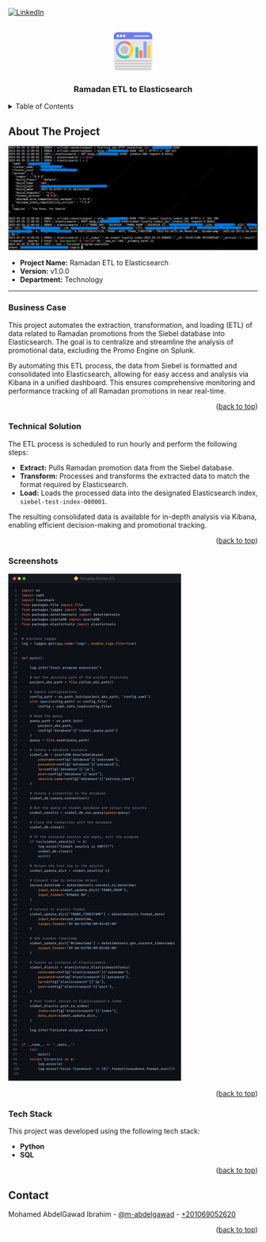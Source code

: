 <a name="readme-top"></a>

[![LinkedIn][linkedin-shield]][linkedin-url]

<!-- PROJECT LOGO -->
<br />
<div align="center">
    <img src="images/logo.png" alt="Logo" width="80" height="80">
  <h3 align="center">Ramadan ETL to Elasticsearch</h3>
</div>

<!-- TABLE OF CONTENTS -->
<details>
  <summary>Table of Contents</summary>
  <ol>
    <li>
      <a href="#about-the-project">About The Project</a>
      <ul>
        <li><a href="#business-case">Business Case</a></li>
        <li><a href="#technical-solution">Technical Solution</a></li>
        <li><a href="#screenshots">Screenshots</a></li> <!-- Only if present -->
        <li><a href="#tech-stack">Tech Stack</a></li>
      </ul>
    </li>
    <li><a href="#contact">Contact</a></li>
  </ol>
</details>

<!-- ABOUT THE PROJECT -->
## About The Project

<img src="images/cover.jpg" alt="Cover Image">

* **Project Name:** Ramadan ETL to Elasticsearch  
* **Version:** v1.0.0  
* **Department:** Technology

---

### Business Case

This project automates the extraction, transformation, and loading (ETL) of data related to Ramadan promotions from the Siebel database into Elasticsearch. The goal is to centralize and streamline the analysis of promotional data, excluding the Promo Engine on Splunk.

By automating this ETL process, the data from Siebel is formatted and consolidated into Elasticsearch, allowing for easy access and analysis via Kibana in a unified dashboard. This ensures comprehensive monitoring and performance tracking of all Ramadan promotions in near real-time.

<p align="right">(<a href="#readme-top">back to top</a>)</p>

### Technical Solution

The ETL process is scheduled to run hourly and perform the following steps:
* **Extract:** Pulls Ramadan promotion data from the Siebel database.
* **Transform:** Processes and transforms the extracted data to match the format required by Elasticsearch.
* **Load:** Loads the processed data into the designated Elasticsearch index, `siebel-test-index-000001`.

The resulting consolidated data is available for in-depth analysis via Kibana, enabling efficient decision-making and promotional tracking.

<p align="right">(<a href="#readme-top">back to top</a>)</p>

### Screenshots

<img src="images/screenshot.jpg" alt="Screenshot Image">

<p align="right">(<a href="#readme-top">back to top</a>)</p>

### Tech Stack

This project was developed using the following tech stack:

* **Python**
* **SQL**

<p align="right">(<a href="#readme-top">back to top</a>)</p>

<!-- CONTACT -->
## Contact

Mohamed AbdelGawad Ibrahim - [@m-abdelgawad](https://www.linkedin.com/in/m-abdelgawad/) - <a href="tel:+201069052620">+201069052620</a>

<p align="right">(<a href="#readme-top">back to top</a>)</p>

<!-- MARKDOWN LINKS & IMAGES -->
[linkedin-shield]: https://img.shields.io/badge/-LinkedIn-black.svg?style=for-the-badge&logo=linkedin&colorB=555
[linkedin-url]: https://www.linkedin.com/in/m-abdelgawad/
